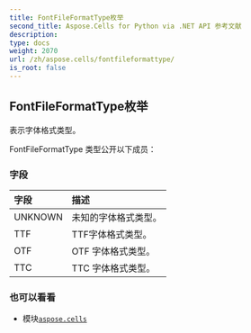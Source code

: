 ```yaml
---
title: FontFileFormatType枚举
second_title: Aspose.Cells for Python via .NET API 参考文献
description:
type: docs
weight: 2070
url: /zh/aspose.cells/fontfileformattype/
is_root: false
---
```

## FontFileFormatType枚举
表示字体格式类型。



FontFileFormatType 类型公开以下成员：

### 字段
|字段|描述|
| :- | :- |
| UNKNOWN |未知的字体格式类型。|
| TTF | TTF字体格式类型。|
| OTF | OTF 字体格式类型。|
| TTC | TTC 字体格式类型。|



### 也可以看看
* 模块[`aspose.cells`](..)
